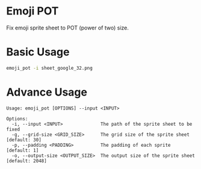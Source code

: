 # Emoji POT
Fix emoji sprite sheet to POT (power of two) size.

# Basic Usage

```sh
emoji_pot -i sheet_google_32.png
```

# Advance Usage

```
Usage: emoji_pot [OPTIONS] --input <INPUT>

Options:
  -i, --input <INPUT>              The path of the sprite sheet to be fixed
  -g, --grid-size <GRID_SIZE>      The grid size of the sprite sheet [default: 30]
  -p, --padding <PADDING>          The padding of each sprite [default: 1]
  -o, --output-size <OUTPUT_SIZE>  The output size of the sprite sheet [default: 2048]
```
